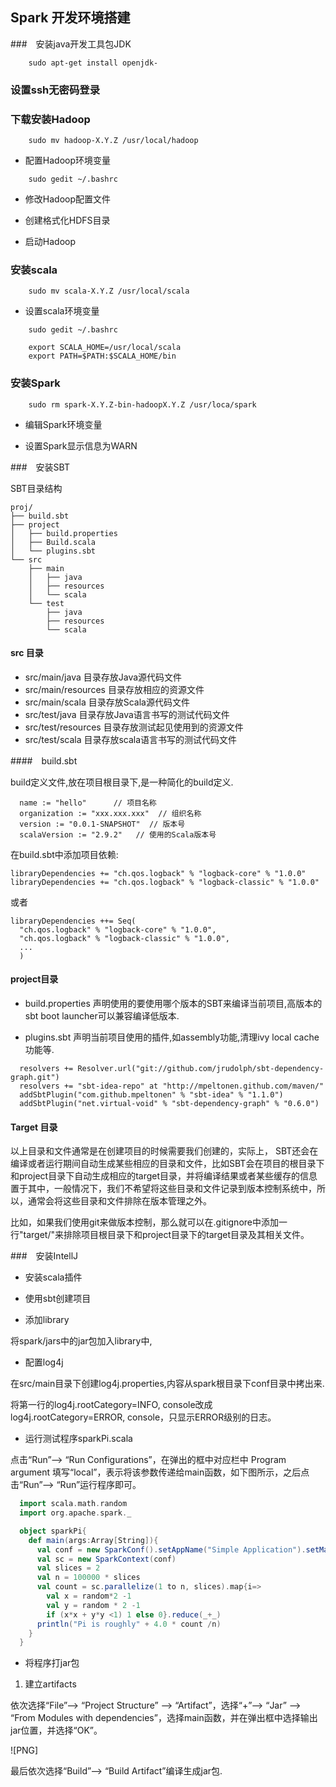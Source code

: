 ## Spark 开发环境搭建

###　安装java开发工具包JDK

```
    sudo apt-get install openjdk-
```

### 设置ssh无密码登录

### 下载安装Hadoop

```
    sudo mv hadoop-X.Y.Z /usr/local/hadoop
```

+ 配置Hadoop环境变量

```
    sudo gedit ~/.bashrc
```

+ 修改Hadoop配置文件

+ 创建格式化HDFS目录

+ 启动Hadoop

### 安装scala

```
    sudo mv scala-X.Y.Z /usr/local/scala
```

+ 设置scala环境变量

```
    sudo gedit ~/.bashrc

    export SCALA_HOME=/usr/local/scala
    export PATH=$PATH:$SCALA_HOME/bin
```


### 安装Spark

```
    sudo rm spark-X.Y.Z-bin-hadoopX.Y.Z /usr/loca/spark
```

+ 编辑Spark环境变量

+ 设置Spark显示信息为WARN

###　安装SBT

SBT目录结构

```
proj/
├── build.sbt
├── project
│   ├── build.properties
│   ├── Build.scala
│   └── plugins.sbt
└── src
    ├── main
    │   ├── java
    │   ├── resources
    │   └── scala
    └── test
        ├── java
        ├── resources
        └── scala
```

#### src 目录

+ src/main/java 目录存放Java源代码文件
+ src/main/resources 目录存放相应的资源文件
+ src/main/scala 目录存放Scala源代码文件
+ src/test/java 目录存放Java语言书写的测试代码文件
+ src/test/resources 目录存放测试起见使用到的资源文件
+ src/test/scala  目录存放scala语言书写的测试代码文件

####　build.sbt

build定义文件,放在项目根目录下,是一种简化的build定义.

```
  name := "hello"      // 项目名称   
  organization := "xxx.xxx.xxx"  // 组织名称   
  version := "0.0.1-SNAPSHOT"  // 版本号   
  scalaVersion := "2.9.2"   // 使用的Scala版本号
```

在build.sbt中添加项目依赖:

```
libraryDependencies += "ch.qos.logback" % "logback-core" % "1.0.0"   
libraryDependencies += "ch.qos.logback" % "logback-classic" % "1.0.0"
```

或者

```
libraryDependencies ++= Seq(                              
  "ch.qos.logback" % "logback-core" % "1.0.0",                             
  "ch.qos.logback" % "logback-classic" % "1.0.0",                             
  ...                             
  )
```

#### project目录

+ build.properties 声明使用的要使用哪个版本的SBT来编译当前项目,高版本的sbt boot launcher可以兼容编译低版本.

+ plugins.sbt 声明当前项目使用的插件,如assembly功能,清理ivy local cache功能等.

```
  resolvers += Resolver.url("git://github.com/jrudolph/sbt-dependency-graph.git")   
  resolvers += "sbt-idea-repo" at "http://mpeltonen.github.com/maven/"   
  addSbtPlugin("com.github.mpeltonen" % "sbt-idea" % "1.1.0")   
  addSbtPlugin("net.virtual-void" % "sbt-dependency-graph" % "0.6.0")
```


#### Target 目录

以上目录和文件通常是在创建项目的时候需要我们创建的，实际上， SBT还会在编译或者运行期间自动生成某些相应的目录和文件，比如SBT会在项目的根目录下和project目录下自动生成相应的target目录，并将编译结果或者某些缓存的信息置于其中，一般情况下，我们不希望将这些目录和文件记录到版本控制系统中，所以，通常会将这些目录和文件排除在版本管理之外。  

比如，如果我们使用git来做版本控制，那么就可以在.gitignore中添加一行"target/"来排除项目根目录下和project目录下的target目录及其相关文件。


###　安装IntellJ

+ 安装scala插件

+ 使用sbt创建项目

+ 添加library

将spark/jars中的jar包加入library中,

+ 配置log4j

在src/main目录下创建log4j.properties,内容从spark根目录下conf目录中拷出来.

将第一行的log4j.rootCategory=INFO, console改成log4j.rootCategory=ERROR, console，只显示ERROR级别的日志。

+ 运行测试程序sparkPi.scala

点击“Run”–> “Run Configurations”，在弹出的框中对应栏中 Program argument 填写“local”，表示将该参数传递给main函数，如下图所示，之后点击“Run”–> “Run”运行程序即可。

```scala
  import scala.math.random
  import org.apache.spark._

  object sparkPi{
    def main(args:Array[String]){
      val conf = new SparkConf().setAppName("Simple Application").setMaster("local")
      val sc = new SparkContext(conf)
      val slices = 2
      val n = 100000 * slices
      val count = sc.parallelize(1 to n, slices).map{i=>
        val x = random*2 -1
        val y = random * 2 -1
        if (x*x + y*y <1) 1 else 0}.reduce(_+_)
      println("Pi is roughly" + 4.0 * count /n)
    }
  }
```

+ 将程序打jar包

1. 建立artifacts

依次选择“File”–> “Project Structure” –> “Artifact”，选择“+”–> “Jar” –> “From Modules with dependencies”，选择main函数，并在弹出框中选择输出jar位置，并选择“OK”。

![PNG]

最后依次选择“Build”–> “Build Artifact”编译生成jar包.

